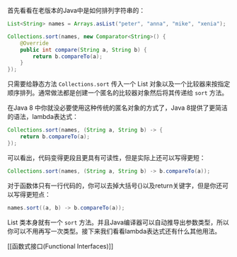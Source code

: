 首先看看在老版本的Java中是如何排列字符串的：

```java
List<String> names = Arrays.asList("peter", "anna", "mike", "xenia");

Collections.sort(names, new Comparator<String>() {
    @Override
    public int compare(String a, String b) {
        return b.compareTo(a);
    }
});
```
只需要给静态方法 `Collections.sort` 传入一个 List 对象以及一个比较器来按指定顺序排列。通常做法都是创建一个匿名的比较器对象然后将其传递给 `sort` 方法。

在Java 8 中你就没必要使用这种传统的匿名对象的方式了，Java 8提供了更简洁的语法，lambda表达式：

```java
Collections.sort(names, (String a, String b) -> {
    return b.compareTo(a);
});
```
可以看出，代码变得更段且更具有可读性，但是实际上还可以写得更短：

```java
Collections.sort(names, (String a, String b) -> b.compareTo(a));
```

对于函数体只有一行代码的，你可以去掉大括号{}以及return关键字，但是你还可以写得更短点：
```java
names.sort((a, b) -> b.compareTo(a));
```
List 类本身就有一个 `sort` 方法。并且Java编译器可以自动推导出参数类型，所以你可以不用再写一次类型。接下来我们看看lambda表达式还有什么其他用法。

[[函数式接口(Functional Interfaces)]]